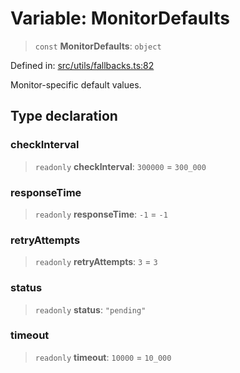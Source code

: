 # Variable: MonitorDefaults

> `const` **MonitorDefaults**: `object`

Defined in: [src/utils/fallbacks.ts:82](https://github.com/Nick2bad4u/Uptime-Watcher/blob/2a45eeb1723f8f7089001af2c92aa07d82dfe7e4/src/utils/fallbacks.ts#L82)

Monitor-specific default values.

## Type declaration

### checkInterval

> `readonly` **checkInterval**: `300000` = `300_000`

### responseTime

> `readonly` **responseTime**: `-1` = `-1`

### retryAttempts

> `readonly` **retryAttempts**: `3` = `3`

### status

> `readonly` **status**: `"pending"`

### timeout

> `readonly` **timeout**: `10000` = `10_000`
